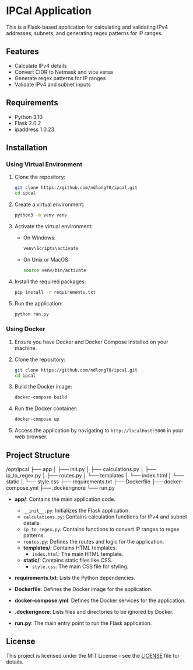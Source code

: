 # IPCal Application

This is a Flask-based application for calculating and validating IPv4 addresses, subnets, and generating regex patterns for IP ranges.

## Features

- Calculate IPv4 details
- Convert CIDR to Netmask and vice versa
- Generate regex patterns for IP ranges
- Validate IPv4 and subnet inputs

## Requirements

- Python 3.10
- Flask 2.0.2
- ipaddress 1.0.23

## Installation

### Using Virtual Environment

1. Clone the repository:
    ```sh
    git clone https://github.com/ndlong78/ipcal.git
    cd ipcal
    ```

2. Create a virtual environment:
    ```sh
    python3 -m venv venv
    ```

3. Activate the virtual environment:

    - On Windows:
        ```sh
        venv\Scripts\activate
        ```

    - On Unix or MacOS:
        ```sh
        source venv/bin/activate
        ```

4. Install the required packages:
    ```sh
    pip install -r requirements.txt
    ```

5. Run the application:
    ```sh
    python run.py
    ```

### Using Docker

1. Ensure you have Docker and Docker Compose installed on your machine.

2. Clone the repository:
    ```sh
    git clone https://github.com/ndlong78/ipcal.git
    cd ipcal
    ```

3. Build the Docker image:
    ```sh
    docker-compose build
    ```

4. Run the Docker container:
    ```sh
    docker-compose up
    ```

5. Access the application by navigating to `http://localhost:5000` in your web browser.

## Project Structure

/opt/ipcal
├── app
│ ├── init.py
│ ├── calculations.py
│ ├── ip_to_regex.py
│ ├── routes.py
│ └── templates
│ └── index.html
│ └── static
│ └── style.css
├── requirements.txt
├── Dockerfile
├── docker-compose.yml
├── .dockerignore
└── run.py

- **app/**: Contains the main application code.
  - `__init__.py`: Initializes the Flask application.
  - `calculations.py`: Contains calculation functions for IPv4 and subnet details.
  - `ip_to_regex.py`: Contains functions to convert IP ranges to regex patterns.
  - `routes.py`: Defines the routes and logic for the application.
  - **templates/**: Contains HTML templates.
    - `index.html`: The main HTML template.
  - **static/**: Contains static files like CSS.
    - `style.css`: The main CSS file for styling.

- **requirements.txt**: Lists the Python dependencies.
- **Dockerfile**: Defines the Docker image for the application.
- **docker-compose.yml**: Defines the Docker services for the application.
- **.dockerignore**: Lists files and directories to be ignored by Docker.
- **run.py**: The main entry point to run the Flask application.

## License

This project is licensed under the MIT License - see the [LICENSE](LICENSE) file for details.